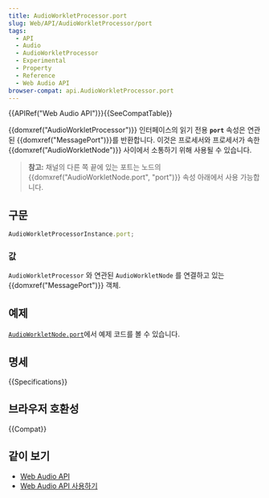 ```yaml
---
title: AudioWorkletProcessor.port
slug: Web/API/AudioWorkletProcessor/port
tags:
  - API
  - Audio
  - AudioWorkletProcessor
  - Experimental
  - Property
  - Reference
  - Web Audio API
browser-compat: api.AudioWorkletProcessor.port
---
```

{{APIRef("Web Audio API")}}{{SeeCompatTable}}

{{domxref("AudioWorkletProcessor")}} 인터페이스의 읽기 전용 **`port`** 속성은 연관된 {{domxref("MessagePort")}}를 반환합니다. 이것은 프로세서와 프로세서가 속한 {{domxref("AudioWorkletNode")}} 사이에서 소통하기 위해 사용될 수 있습니다.

> **참고:** 채널의 다른 쪽 끝에 있는 포트는
> 노드의 {{domxref("AudioWorkletNode.port", "port")}} 속성 아래에서 사용 가능합니다.

## 구문

```js
AudioWorkletProcessorInstance.port;
```

### 값

`AudioWorkletProcessor` 와 연관된 `AudioWorkletNode` 를 연결하고 있는 {{domxref("MessagePort")}} 객체.

## 예제

[`AudioWorkletNode.port`](/ko/docs/Web/API/AudioWorkletNode/port#examples)에서 예제 코드를 볼 수 있습니다.

## 명세

{{Specifications}}

## 브라우저 호환성

{{Compat}}

## 같이 보기

- [Web Audio API](/ko/docs/Web/API/Web_Audio_API)
- [Web Audio
  API 사용하기](/ko/docs/Web/API/Web_Audio_API/Using_Web_Audio_API)

